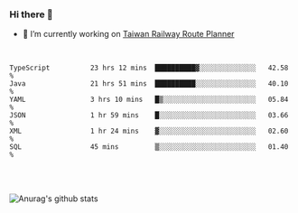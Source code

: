 ### Hi there 👋

- 🔭 I’m currently working on [Taiwan Railway Route Planner](https://github.com/Taiwan-Railway-Route-Planner)

<br/>

<!--START_SECTION:waka-->

```text
TypeScript          23 hrs 12 mins  ██████████▓░░░░░░░░░░░░░░   42.58 %
Java                21 hrs 51 mins  ██████████░░░░░░░░░░░░░░░   40.10 %
YAML                3 hrs 10 mins   █▒░░░░░░░░░░░░░░░░░░░░░░░   05.84 %
JSON                1 hr 59 mins    █░░░░░░░░░░░░░░░░░░░░░░░░   03.66 %
XML                 1 hr 24 mins    ▓░░░░░░░░░░░░░░░░░░░░░░░░   02.60 %
SQL                 45 mins         ▒░░░░░░░░░░░░░░░░░░░░░░░░   01.40 %
```

<!--END_SECTION:waka-->

<br/>
<br/>

![Anurag's github stats](https://github-readme-stats.vercel.app/api?username=DepickereSven&show_icons=true&theme=tokyonight)



<!--
**DepickereSven/DepickereSven** is a ✨ _special_ ✨ repository because its `README.md` (this file) appears on your GitHub profile.

Here are some ideas to get you started:

- 🔭 I’m currently working on ...
- 🌱 I’m currently learning ...
- 👯 I’m looking to collaborate on ...
- 🤔 I’m looking for help with ...
- 💬 Ask me about ...
- 📫 How to reach me: ...
- 😄 Pronouns: ...
- ⚡ Fun fact: ...
-->
